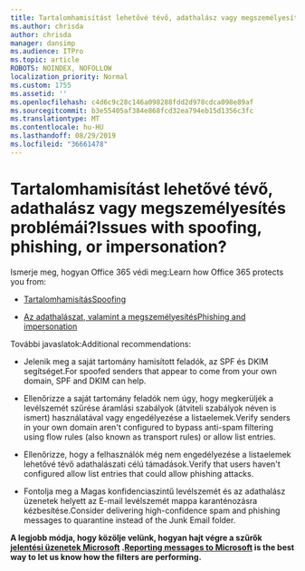 ```yaml
---
title: Tartalomhamisítást lehetővé tévő, adathalász vagy megszemélyesítés problémái?
ms.author: chrisda
author: chrisda
manager: dansimp
ms.audience: ITPro
ms.topic: article
ROBOTS: NOINDEX, NOFOLLOW
localization_priority: Normal
ms.custom: 1755
ms.assetid: ''
ms.openlocfilehash: c4d6c9c28c146a098288fdd2d978cdca098e89af
ms.sourcegitcommit: b3e55405af384e868fcd32ea794eb15d1356c3fc
ms.translationtype: MT
ms.contentlocale: hu-HU
ms.lasthandoff: 08/29/2019
ms.locfileid: "36661478"
---
```

# <a name="issues-with-spoofing-phishing-or-impersonation"></a><span data-ttu-id="e50b2-102">Tartalomhamisítást lehetővé tévő, adathalász vagy megszemélyesítés problémái?</span><span class="sxs-lookup"><span data-stu-id="e50b2-102">Issues with spoofing, phishing, or impersonation?</span></span>

<span data-ttu-id="e50b2-103">Ismerje meg, hogyan Office 365 védi meg:</span><span class="sxs-lookup"><span data-stu-id="e50b2-103">Learn how Office 365 protects you from:</span></span>

- [<span data-ttu-id="e50b2-104">Tartalomhamisítás</span><span class="sxs-lookup"><span data-stu-id="e50b2-104">Spoofing</span></span>](https://docs.microsoft.com/office365/securitycompliance/anti-spoofing-protection)

- [<span data-ttu-id="e50b2-105">Az adathalászat, valamint a megszemélyesítés</span><span class="sxs-lookup"><span data-stu-id="e50b2-105">Phishing and impersonation</span></span>](https://docs.microsoft.com/office365/securitycompliance/atp-anti-phishing)

<span data-ttu-id="e50b2-106">További javaslatok:</span><span class="sxs-lookup"><span data-stu-id="e50b2-106">Additional recommendations:</span></span>

- <span data-ttu-id="e50b2-107">Jelenik meg a saját tartomány hamisított feladók, az SPF és DKIM segítséget.</span><span class="sxs-lookup"><span data-stu-id="e50b2-107">For spoofed senders that appear to come from your own domain, SPF and DKIM can help.</span></span>

- <span data-ttu-id="e50b2-108">Ellenőrizze a saját tartomány feladók nem úgy, hogy megkerüljék a levélszemét szűrése áramlási szabályok (átviteli szabályok néven is ismert) használatával vagy engedélyezése a listaelemek.</span><span class="sxs-lookup"><span data-stu-id="e50b2-108">Verify senders in your own domain aren't configured to bypass anti-spam filtering using flow rules (also known as transport rules) or allow list entries.</span></span>

- <span data-ttu-id="e50b2-109">Ellenőrizze, hogy a felhasználók még nem engedélyezése a listaelemek lehetővé tévő adathalászati célú támadások.</span><span class="sxs-lookup"><span data-stu-id="e50b2-109">Verify that users haven't configured allow list entries that could allow phishing attacks.</span></span>

- <span data-ttu-id="e50b2-110">Fontolja meg a Magas konfidenciaszintű levélszemét és az adathalász üzenetek helyett az E-mail levélszemét mappa karanténozásra kézbesítése.</span><span class="sxs-lookup"><span data-stu-id="e50b2-110">Consider delivering high-confidence spam and phishing messages to quarantine instead of the Junk Email folder.</span></span>

<span data-ttu-id="e50b2-111">**A legjobb módja, hogy közölje velünk, hogyan hajt végre a szűrők [jelentési üzenetek Microsoft](https://support.office.com/article/b5caa9f1-cdf3-4443-af8c-ff724ea719d2) .**</span><span class="sxs-lookup"><span data-stu-id="e50b2-111">**[Reporting messages to Microsoft](https://support.office.com/article/b5caa9f1-cdf3-4443-af8c-ff724ea719d2) is the best way to let us know how the filters are performing.**</span></span>
